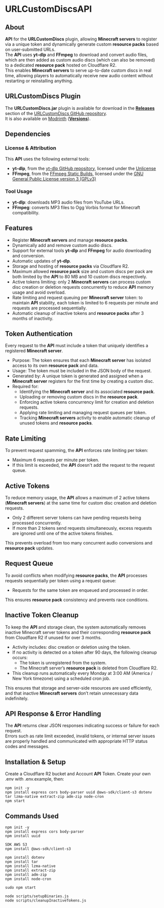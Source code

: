 # URLCustomDiscsAPI
## About
**API** for the **URLCustomDiscs** plugin, allowing **Minecraft servers** to register via a unique token and dynamically generate custom **resource packs** based on user-submitted URLs.  
The **API** uses **yt-dlp** and **FFmpeg** to download and convert audio files, which are then added as custom audio discs (which can also be removed) to a dedicated **resource pack** hosted on Cloudflare R2.  
This enables **Minecraft servers** to serve up-to-date custom discs in real time, allowing players to automatically receive new audio content without restarting or reinstalling anything.
## URLCustomDiscs Plugin
The **URLCustomDiscs.jar** plugin is available for download in the [**Releases**](https://github.com/TheoDgb/URLCustomDiscs/releases) section of the [URLCustomDiscs GitHub repository](https://github.com/TheoDgb/URLCustomDiscs).  
It is also available on [Modrinth](https://modrinth.com/plugin/url-custom-discs) ([**Versions**](https://modrinth.com/plugin/url-custom-discs/versions)).

## Dependencies
### License & Attribution
This **API** uses the following external tools:
- **yt-dlp**, from the [yt-dlp GitHub repository](https://github.com/yt-dlp/yt-dlp), licensed under the [Unlicense](https://github.com/yt-dlp/yt-dlp/blob/master/LICENSE)
- **FFmpeg**, from the [FFmpeg Static Builds](https://johnvansickle.com/ffmpeg/), licensed under the [GNU General Public License version 3 (GPLv3)](https://www.gnu.org/licenses/gpl-3.0.html)
### Tool Usage
- **yt-dlp**: downloads MP3 audio files from YouTube URLs.
- **FFmpeg**: converts MP3 files to Ogg Vorbis format for Minecraft compatibility.

## Features
- Register **Minecraft servers** and manage **resource packs**.
- Dynamically add and remove custom audio discs.
- Support for external tools **yt-dlp** and **FFmpeg** for audio downloading and conversion.
- Automatic updates of **yt-dlp**.
- Storage and hosting of **resource packs** via Cloudflare R2.
- Maximum allowed **resource pack** size and custom discs per pack are both limited by the **API** to 80 MB and 10 custom discs respectively.
- Active tokens limiting: only 2 **Minecraft servers** can process custom disc creation or deletion requests concurrently to reduce **API** memory usage and avoid overload.
- Rate limiting and request queuing per **Minecraft server** token: to maintain **API** stability, each token is limited to 6 requests per minute and requests are processed sequentially.
- Automatic cleanup of inactive tokens and **resource packs** after 3 months of inactivity.

## Token Authentication
Every request to the **API** must include a token that uniquely identifies a registered **Minecraft server**.
- Purpose: The token ensures that each **Minecraft server** has isolated access to its own **resource pack** and data.
- Usage: The token must be included in the JSON body of the request.
- Generated by: A unique token is generated and assigned when a **Minecraft server** registers for the first time by creating a custom disc.
- Required for:
  - Identifying the **Minecraft server** and its associated **resource pack**.
  - Uploading or removing custom discs in the **resource pack**.
  - Enforcing active tokens concurrency limit for creation and deletion requests.
  - Applying rate limiting and managing request queues per token.
  - Tracking **Minecraft servers** activity to enable automatic cleanup of unused tokens and **resource packs**.

## Rate Limiting
To prevent request spamming, the **API** enforces rate limiting per token:
- Maximum 6 requests per minute per token.
- If this limit is exceeded, the **API** doesn't add the request to the request queue.

## Active Tokens
To reduce memory usage, the **API** allows a maximum of 2 active tokens (**Minecraft servers**) at the same time for custom disc creation and deletion requests.
- Only 2 different server tokens can have pending requests being processed concurrently.
- If more than 2 tokens send requests simultaneously, excess requests are ignored until one of the active tokens finishes.

This prevents overload from too many concurrent audio conversions and **resource pack** updates.

## Request Queue
To avoid conflicts when modifying **resource packs**, the **API** processes requests sequentially per token using a request queue:
- Requests for the same token are enqueued and processed in order.

This ensures **resource pack** consistency and prevents race conditions.

## Inactive Token Cleanup
To keep the **API** and storage clean, the system automatically removes inactive Minecraft server tokens and their corresponding **resource pack** from Cloudflare R2 if unused for over 3 months.
- Activity includes: disc creation or deletion using the token.
- If no activity is detected on a token after 90 days, the following cleanup occurs:
  - The token is unregistered from the system.
  - The Minecraft server’s **resource pack** is deleted from Cloudflare R2.
- This cleanup runs automatically every Monday at 3:00 AM (America / New York timezone) using a scheduled cron job.

This ensures that storage and server-side resources are used efficiently, and that inactive **Minecraft servers** don’t retain unnecessary data indefinitely.

## API Response & Error Handling
The **API** returns clear JSON responses indicating success or failure for each request.  
Errors such as rate limit exceeded, invalid tokens, or internal server issues are properly handled and communicated with appropriate HTTP status codes and messages.

## Installation & Setup
Create a Cloudflare R2 bucket and Account **API** Token.
Create your own .env with .env.example, then:
```
npm init -y
npm install express cors body-parser uuid @aws-sdk/client-s3 dotenv tar lzma-native extract-zip adm-zip node-cron
npm start
```

## Commands Used
```
npm init -y
npm install express cors body-parser
npm install uuid

SDK AWS S3
npm install @aws-sdk/client-s3

npm install dotenv
npm install tar
npm install lzma-native
npm install extract-zip
npm install adm-zip
npm install node-cron

sudo npm start

node scripts/setupBinaries.js
node scripts/cleanupInactiveTokens.js
```
